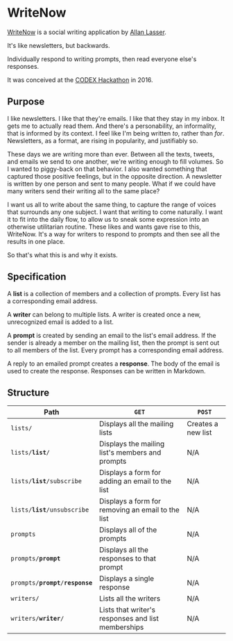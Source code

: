 # WriteNow

[WriteNow][writenow] is a social writing application by [Allan Lasser][me].

It's like newsletters, but backwards.

Individually respond to writing prompts, then read everyone else's responses.

It was conceived at the [CODEX Hackathon][codex] in 2016.

## Purpose

I like newsletters.
I like that they're emails.
I like that they stay in my inbox.
It gets me to actually read them.
And there's a personability, an informality, that is informed by its context.
I feel like I'm being written _to_, rather than _for_.
Newsletters, as a format, are rising in popularity, and justifiably so.

These days we are writing more than ever.
Between all the texts, tweets, and emails we send to one another, we're writing enough to fill volumes.
So I wanted to piggy-back on that behavior.
I also wanted something that captured those positive feelings, but in the opposite direction.
A newsletter is written by one person and sent to many people.
What if we could have many writers send their writing all to the same place?

I want us all to write about the same thing, to capture the range of voices that surrounds any one subject.
I want that writing to come naturally.
I want it to fit into the daily flow, to allow us to sneak some expression into an otherwise utilitarian routine.
These likes and wants gave rise to this, WriteNow.
It's a way for writers to respond to prompts and then see all the results in one place.

So that's what this is and why it exists.

## Specification

A **list** is a collection of members and a collection of prompts.
Every list has a corresponding email address.

A **writer** can belong to multiple lists.
A writer is created once a new, unrecognized email is added to a list.

A **prompt** is created by sending an email to the list's email address.
If the sender is already a member on the mailing list, then the prompt is sent out to all members of the list.
Every prompt has a corresponding email address.

A reply to an emailed prompt creates a **response**.
The body of the email is used to create the response.
Responses can be written in Markdown.

## Structure

<table>
    <thead>
        <tr>
            <th>Path</th>
            <th><code>GET</code></th>
            <th><code>POST</code></th>
        </tr>
    <tbody>
        <tr>
            <td><code>lists/</code></td>
            <td>Displays all the mailing lists</td>
            <td>Creates a new list</td>
        </tr>
        <tr>
            <td><code>lists/<b>list</b>/</code></td>
            <td>Displays the mailing list's members and prompts</td>
            <td>N/A</td>
        </tr>
        <tr>
            <td><code>lists/<b>list</b>/subscribe</code></td>
            <td>Displays a form for adding an email to the list</td>
            <td>N/A</td>
        </tr>
        <tr>
            <td><code>lists/<b>list</b>/unsubscribe</code></td>
            <td>Displays a form for removing an email to the list</td>
            <td>N/A</td>
        </tr>
        <tr>
            <td><code>prompts</code></td>
            <td>Displays all of the prompts</td>
            <td>N/A</td>
        </tr>
        <tr>
            <td><code>prompts/<b>prompt</b></code></td>
            <td>Displays all the responses to that prompt</td>
            <td>N/A</td>
        </tr>
        <tr>
            <td><code>prompts/<b>prompt</b>/<b>response</b></code></td>
            <td>Displays a single response</td>
            <td>N/A</td>
        </tr>
        <tr>
            <td><code>writers/</code></td>
            <td>Lists all the writers</td>
            <td>N/A</td>
        </tr>
        <tr>
            <td><code>writers/<b>writer</b>/</code></td>
            <td>Lists that writer's responses and list memberships</td>
            <td>N/A</td>
        </tr>
    </tbody>
</table>

[writenow]: http://writenow.email/
[codex]: http://codexhackathon.com/
[worb]: http://worb.co/
[me]: http://www.allanlasser.com/
